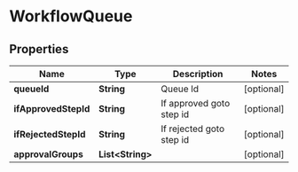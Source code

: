 

# WorkflowQueue


## Properties

| Name | Type | Description | Notes |
|------------ | ------------- | ------------- | -------------|
|**queueId** | **String** | Queue Id |  [optional] |
|**ifApprovedStepId** | **String** | If approved goto step id |  [optional] |
|**ifRejectedStepId** | **String** | If rejected goto step id |  [optional] |
|**approvalGroups** | **List&lt;String&gt;** |  |  [optional] |



